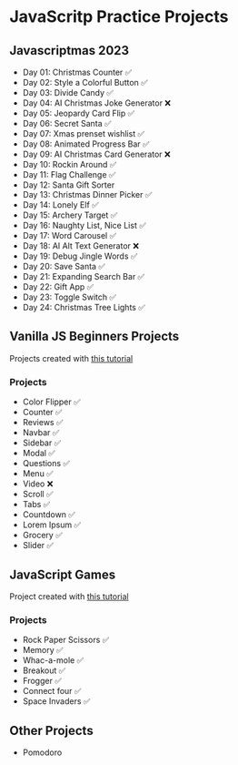 # JavaScritp Practice Projects

## Javascriptmas 2023
- Day 01: Christmas Counter ✅
- Day 02: Style a Colorful Button ✅
- Day 03: Divide Candy ✅
- Day 04: AI Christmas Joke Generator ❌
- Day 05: Jeopardy Card Flip ✅
- Day 06: Secret Santa ✅
- Day 07: Xmas prenset wishlist ✅
- Day 08: Animated Progress Bar ✅
- Day 09: AI Christmas Card Generator ❌
- Day 10: Rockin Around ✅
- Day 11: Flag Challenge ✅
- Day 12: Santa Gift Sorter
- Day 13: Christmas Dinner Picker ✅
- Day 14: Lonely Elf ✅
- Day 15: Archery Target ✅
- Day 16: Naughty List, Nice List ✅
- Day 17: Word Carousel ✅
- Day 18: AI Alt Text Generator ❌
- Day 19: Debug Jingle Words ✅
- Day 20: Save Santa ✅
- Day 21: Expanding Search Bar ✅
- Day 22: Gift App ✅
- Day 23: Toggle Switch ✅
- Day 24: Christmas Tree Lights ✅

## Vanilla JS Beginners Projects
Projects created with [this tutorial](https://youtu.be/c5SIG7Ie0dM)

### Projects
- Color Flipper ✅
- Counter ✅
- Reviews ✅
- Navbar ✅
- Sidebar ✅
- Modal ✅
- Questions ✅
- Menu ✅
- Video ❌
- Scroll ✅
- Tabs ✅
- Countdown ✅
- Lorem Ipsum ✅
- Grocery ✅
- Slider ✅

## JavaScript Games
Project created with [this tutorial](https://youtu.be/ec8vSKJuZTk?si=OK3MNlmoONknkPcc)

### Projects
- Rock Paper Scissors ✅
- Memory ✅
- Whac-a-mole ✅
- Breakout ✅
- Frogger ✅
- Connect four ✅
- Space Invaders ✅

## Other Projects
- Pomodoro
